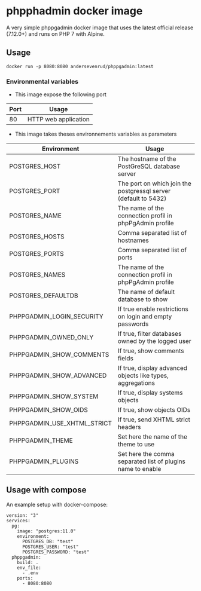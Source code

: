 # phpphadmin docker image

A very simple phppgadmin docker image that uses the latest official release (7.12.0+) and runs on PHP 7 with Alpine.

## Usage

```
docker run -p 8080:8080 andersevenrud/phppgadmin:latest
```

### Environmental variables

* This image expose the following port

| Port           | Usage                |
| -------------- | -------------------- |
| 80             | HTTP web application |

 * This image takes theses environnements variables as parameters

| Environment                | Usage                                                          |
| -------------------------- | ---------------------------------------------------------------|
| POSTGRES_HOST              | The hostname of the PostGreSQL database server                 |
| POSTGRES_PORT              | The port on which join the postgressql server (default to 5432)|
| POSTGRES_NAME              | The name of the connection profil in phpPgAdmin profile        |
| POSTGRES_HOSTS             | Comma separated list of hostnames                              |
| POSTGRES_PORTS             | Comma separated list of ports                                  |
| POSTGRES_NAMES             | The name of the connection profil in phpPgAdmin profile        |
| POSTGRES_DEFAULTDB         | The name of default database to show                           |
| PHPPGADMIN_LOGIN_SECURITY  | If true enable restrictions on login and empty passwords       |
| PHPPGADMIN_OWNED_ONLY      | If true, filter databases owned by the logged user             |
| PHPPGADMIN_SHOW_COMMENTS   | If true, show comments fields                                  |
| PHPPGADMIN_SHOW_ADVANCED   | If true, display advanced objects like types, aggregations     |
| PHPPGADMIN_SHOW_SYSTEM     | If true, display systems objects                               |
| PHPPGADMIN_SHOW_OIDS       | If true, show objects OIDs                                     |
| PHPPGADMIN_USE_XHTML_STRICT| If true, send XHTML strict headers                             |
| PHPPGADMIN_THEME           | Set here the name of the theme to use                          |
| PHPPGADMIN_PLUGINS         | Set here the comma separated list of plugins name to enable    |


## Usage with compose

An example setup with docker-compose:

```
version: "3"
services:
  pg:
    image: "postgres:11.0"
    environment:
      POSTGRES_DB: "test"
      POSTGRES_USER: "test"
      POSTGRES_PASSWORD: "test"
  phppgadmin:
    build: .
    env_file:
      - .env
    ports:
      - 8080:8080
```
